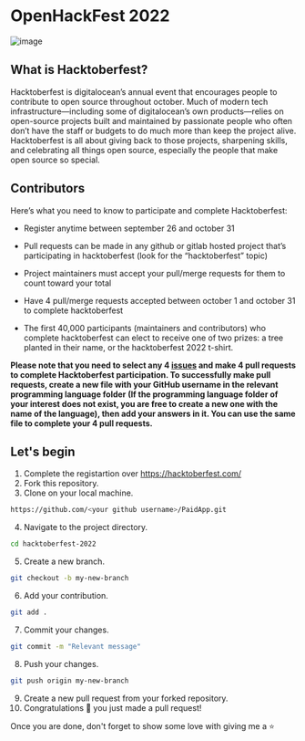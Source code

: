 # OpenHackFest 2022 
![image](https://community.appinventor.mit.edu/uploads/default/original/3X/b/4/b48502de6eaf2b2b651f90cccce74725e0e5a4e1.jpeg)

## What is Hacktoberfest?
<p>Hacktoberfest is digitalocean’s annual event that encourages people to contribute to open source throughout october. Much of modern tech infrastructure—including some of digitalocean’s own products—relies on open-source projects built and maintained by passionate people who often don’t have the staff or budgets to do much more than keep the project alive. Hacktoberfest is all about giving back to those projects, sharpening skills, and celebrating all things open source, especially the people that make open source so special.</p>

## Contributors
Here’s what you need to know to participate and complete Hacktoberfest:
- Register anytime between september 26 and october 31

- Pull requests can be made in any github or gitlab hosted project that’s participating in hacktoberfest (look for the “hacktoberfest” topic)

- Project maintainers must accept your pull/merge requests for them to count toward your total

- Have 4 pull/merge requests accepted between october 1 and october 31 to complete hacktoberfest

- The first 40,000 participants (maintainers and contributors) who complete hacktoberfest can elect to receive one of two prizes: a tree planted in their name, or the hacktoberfest 2022 t-shirt.

<strong> Please note that you need to select any 4 [issues](https://github.com/dasundev/hacktoberfest-2022/issues) and make 4 pull requests to complete Hacktoberfest participation. To successfully make pull requests, create a new file with your GitHub username in the relevant programming language folder (If the programming language folder of your interest does not exist, you are free to create a new one with the name of the language), then add your answers in it. You can use the same file to complete your 4 pull requests. </strong>


## Let's begin

1. Complete the registartion over https://hacktoberfest.com/
2. Fork this repository.
3. Clone on your local machine.
```bash
https://github.com/<your github username>/PaidApp.git
```
4. Navigate to the project directory.
```bash
cd hacktoberfest-2022
```
5. Create a new branch.
```bash
git checkout -b my-new-branch
```
6. Add your contribution.
```bash
git add .
```
7. Commit your changes.
```bash
git commit -m "Relevant message"
```
8. Push your changes.
```bash
git push origin my-new-branch
```
9. Create a new pull request from your forked repository.
10. Congratulations 🎉 you just made a pull request!

Once you are done, don't forget to show some love with giving me a ⭐️




